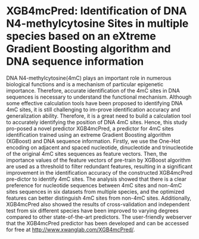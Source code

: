 # XGB4mcPred: Identification of DNA N4-methylcytosine Sites in multiple species based on an eXtreme Gradient Boosting algorithm and DNA sequence information

DNA N4-methylcytosine(4mC) plays an important role in numerous biological functions and is a mechanism of particular epigenetic importance. Therefore, accurate identification of the 4mC sites in DNA sequences is necessary to understand the functional mechanism. Although some effective calculation tools have been proposed to identifying DNA 4mC sites, it is still challenging to im-prove identification accuracy and generalization ability. Therefore, it is a great need to build a calculation tool to accurately identifying the position of DNA 4mC sites. Hence, this study pro-posed a novel predictor XGB4mcPred, a predictor for 4mC sites identification trained using an extreme Gradient Boosting algorithm (XGBoost) and DNA sequence information. Firstly, we use the One-Hot encoding on adjacent and spaced nucleotide, dinucleotide and trinucleotide of the original 4mC sites sequences as feature vectors. Then, the importance values of the feature vectors of pre-train by XGBoost algorithm are used as a threshold to filter redundant features, resulting in a significant improvement in the identification accuracy of the constructed XGB4mcPred pre-dictor to identify 4mC sites. The analysis showed that there is a clear preference for nucleotide sequences between 4mC sites and non-4mC sites sequences in six datasets from multiple species, and the optimized features can better distinguish 4mC sites from non-4mC sites. Additionally, XGB4mcPred also showed the results of cross-validation and independent test from six different species have been improved to varying degrees compared to other state-of-the-art predictors. The user-friendly webserver that the XGB4mcPred predictor has been developed and can be accessed for free at http://www.xwanglab.com/XGB4mcPred/.

